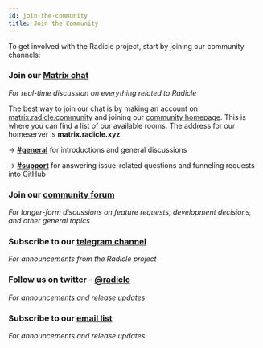 ```yaml
---
id: join-the-community
title: Join the Community
---
```


To get involved with the Radicle project, start by joining our community channels:

### Join our [Matrix chat][mc]
_For real-time discussion on everything related to Radicle_

The best way to join our chat is by making an account on
[matrix.radicle.community][mc] and joining our [community homepage][ch]. This is where you
can find a list of our available rooms. The address for our homeserver is **matrix.radicle.xyz**.

→ [**#general**][gn] for introductions and general discussions

→ [**#support**][sp] for answering issue-related questions and funneling
requests into GitHub

### Join our [community forum][cf]
_For longer-form discussions on feature requests, development
decisions, and other general topics_

### Subscribe to our [telegram channel][tc]
_For announcements from the Radicle project_

### Follow us on twitter - [@radicle][tl]
_For announcements and release updates_

### Subscribe to our [email list][el] 
_For announcements and release updates_

[mc]: https://matrix.radicle.community/
[sp]: https://matrix.to/#/#support:radicle.community
[gn]: https://matrix.to/#/#general:radicle.community
[ch]: https://matrix.to/#/+home:radicle.community
[cf]: https://radicle.community/
[tl]: https://twitter.com/radicle
[el]: http://eepurl.com/hhHxMX
[tc]: https://t.me/joinchat/AAAAAFI8OTFiRiOWm8nTHg

